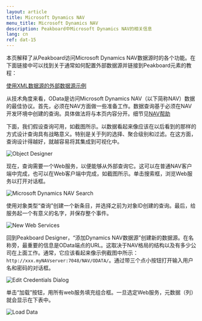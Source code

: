 ```yaml
---
layout: article
title: Microsoft Dynamics NAV
menu_title: Microsoft Dynamics NAV
description: Peakboard中Microsoft Dynamics NAV的相关信息
lang: cn
ref: dat-15
---
```


本页解释了从Peakboard访问Microsoft Dynamics NAV数据源时的各个功能。在下面链接中可以找到关于通常如何配置外部数据源并链接到Peakboard元素的教程：

[使用XML数据源的外部数据源示例](/tutorials/03-cn-xml-data.html)

从技术角度来看，OData是访问Microsoft Dynamics NAV（以下简称NAV）数据的最佳协议。首先，必须在NAV方面做一些准备工作。数据查询基于必须在NAV开发环境中创建的查询。具体做法将与本页内容分开。细节见[NAV帮助](https://docs.microsoft.com/en-us/previous-versions/dynamicsNAV-2016/hh165526(v=NAV.90))

下面，我们假设查询可用，如截图所示。以数据看起来像应该在以后看到的那样的方式设计查询具有战略意义。特别是关于列的选择、聚合级别和过滤。在这方面，查询设计得越好，就越容易将其集成到可视化中。

![Object Designer](/assets/images/data-sources/micosoft-dynamics-nav/datenquellen-nav-01.png)

现在，查询需要一个Web服务，以便能够从外部查询它。这可以在普通NAV客户端中完成，也可以在Web客户端中完成，如截图所示。单击搜索框，浏览Web服务以打开对话框。

![Microsoft Dynamics NAV Search](/assets/images/data-sources/micosoft-dynamics-nav/datenquellen-nav-02.png)

使用对象类型“查询”创建一个新条目，并选择之前为对象ID创建的查询。最后，给服务起一个有意义的名字，并保存整个事件。

![New Web Services](/assets/images/data-sources/micosoft-dynamics-nav/datenquellen-nav-03.png)

回到Peakboard Designer，“添加Dynamics NAV数据源”创建新的数据源。在名称旁，最重要的信息是OData端点的URL。这取决于NAV格局的结构以及有多少公司在上面工作。通常，它应该看起来像示例截图中所示：`http://xxx.myNAVserver:7048/NAV/ODATA/`。通过带三个点小按钮打开输入用户名和密码的对话框。

![Edit Credentials Dialog](/assets/images/data-sources/micosoft-dynamics-nav/datenquellen-nav-04.png)

单击“加载”按钮，用所有web服务填充组合框。一旦选定Web服务，元数据（列）就会显示在下表中。

![Load Data](/assets/images/data-sources/micosoft-dynamics-nav/datenquellen-nav-05.png)
